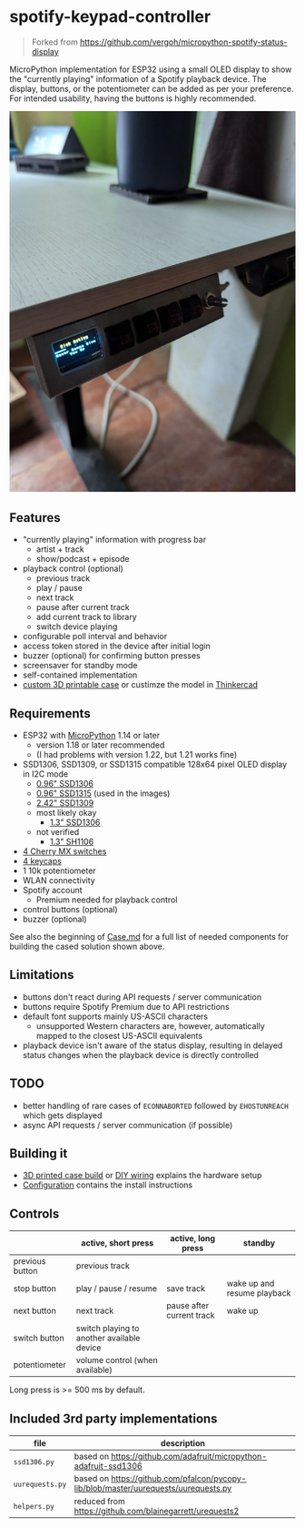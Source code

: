# spotify-keypad-controller
> Forked from https://github.com/vergoh/micropython-spotify-status-display

MicroPython implementation for ESP32 using a small OLED display to show the "currently playing" information of a Spotify playback device. The display, buttons, or the potentiometer can be added as per your preference. For intended usability, having the buttons is highly recommended.

![Product finished](images/product_finished.jpg)

## Features

- "currently playing" information with progress bar
  - artist + track
  - show/podcast + episode
- playback control (optional)
  - previous track 
  - play / pause
  - next track
  - pause after current track
  - add current track to library
  - switch device playing
- configurable poll interval and behavior
- access token stored in the device after initial login
- buzzer (optional) for confirming button presses
- screensaver for standby mode
- self-contained implementation
- [custom 3D printable case](stl/case.stl) or custimze the model in [Thinkercad](https://www.tinkercad.com/things/2gLBOgj0QfW-spostatus)

## Requirements

- ESP32 with [MicroPython](https://micropython.org/) 1.14 or later
  - version 1.18 or later recommended
  - (I had problems with version 1.22, but 1.21 works fine)
- SSD1306, SSD1309, or SSD1315 compatible 128x64 pixel OLED display in I2C mode
  - [0.96" SSD1306](https://www.google.com/search?q=128x64+oled+i2c+0.96+ssd1306)
  - [0.96" SSD1315](https://www.google.com/search?q=128x64+oled+i2c+0.96+ssd1315) (used in the images)
  - [2.42" SSD1309](https://www.google.com/search?q=128x64+oled+i2c+2.42+ssd1309)
  - most likely okay
    - [1.3" SSD1306](https://www.google.com/search?q=128x64+oled+i2c+1.3+ssd1306)
  - not verified
    - [1.3" SH1106](https://www.google.com/search?q=128x64+oled+i2c+1.3+sh1106)
- [4 Cherry MX switches](https://www.google.com/search?q=cherry%20mx%20switch)
- [4 keycaps](https://www.google.com/search?q=cherry%20mx%20switch%20keycaps)
- 1 10k potentiometer
- WLAN connectivity
- Spotify account
  - Premium needed for playback control
- control buttons (optional)
- buzzer (optional)

See also the beginning of [Case.md](Case.md) for a full list of needed components for building the cased solution shown above.

## Limitations

- buttons don't react during API requests / server communication
- buttons require Spotify Premium due to API restrictions
- default font supports mainly US-ASCII characters
  - unsupported Western characters are, however, automatically mapped to the closest US-ASCII equivalents
- playback device isn't aware of the status display, resulting in delayed status changes when the playback device is directly controlled

## TODO

- better handling of rare cases of `ECONNABORTED` followed by `EHOSTUNREACH` which gets displayed
- async API requests / server communication (if possible)

## Building it

- [3D printed case build](Case.md) or [DIY wiring](Wiring.md) explains the hardware setup
- [Configuration](Configuration.md) contains the install instructions

## Controls

| | active, short press | active, long press | standby | 
| --- | --- | --- | --- |
| previous button | previous track | | | 
| stop button | play / pause / resume | save track | wake up and resume playback | 
| next button | next track | pause after current track | wake up |
| switch button | switch playing to another available device | | |
| potentiometer | volume control (when available) | | |

Long press is >= 500 ms by default.

## Included 3rd party implementations

| file | description |
| --- | --- |
| `ssd1306.py` | based on <https://github.com/adafruit/micropython-adafruit-ssd1306> |
| `uurequests.py` | based on <https://github.com/pfalcon/pycopy-lib/blob/master/uurequests/uurequests.py> |
| `helpers.py` | reduced from <https://github.com/blainegarrett/urequests2> |
